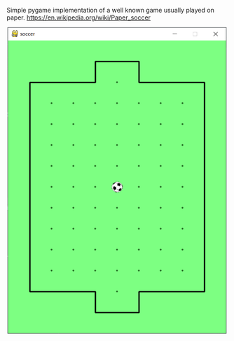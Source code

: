 Simple pygame implementation of a well known game usually played on paper. https://en.wikipedia.org/wiki/Paper_soccer

<p align="center">
  <img src="https://github.com/mmajchrzak557/soccer/blob/master/soccer.png" height="700" width="500">  
</p
